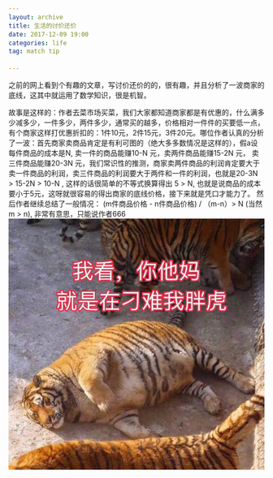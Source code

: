 ```yaml
---
layout: archive
title: 生活的讨价还价
date: 2017-12-09 19:00
categories: life
tag: match tip

---
```


之前的网上看到个有趣的文章，写讨价还价的的，很有趣，并且分析了一波商家的底线，这其中就运用了数学知识，很是机智。  

故事是这样的：作者去菜市场买菜，我们大家都知道商家都是有优惠的，什么满多少减多少，一件多少，两件多少，通常买的越多，价格相对一件件的买要低一点，有个商家这样打优惠折扣的：1件10元，2件15元，3件20元。哪位作者认真的分析了一波：首先商家卖商品肯定是有利可图的（绝大多多数情况是这样的），假a设每件商品的成本是N, 卖一件的商品能赚10-N 元，卖两件商品能赚15-2N 元， 卖三件商品能赚20-3N
元，我们常识性的推测，商家卖两件商品的利润肯定要大于卖一件商品的利润，卖三件商品的利润要大于两件和一件的利润，也就是20-3N > 15-2N > 10-N , 这样的话很简单的不等式换算得出 5 > N, 也就是说商品的成本要小于5元，这呀就很容易的得出商家的底线价格，接下来就是凭口才能力了。
然后作者继续总结了一般情况： (m件商品价格 - n件商品价格) / （m-n）> N (当然m > n), 非常有意思，只能说作者666
![](/assets/images/fattiger.jpg "fattiger")
